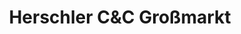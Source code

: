 ---
title: "Herschler C&C Großmarkt"
url: /heppenheim/herschler-cundc-grossmarkt/
shop: Supermarkt
---